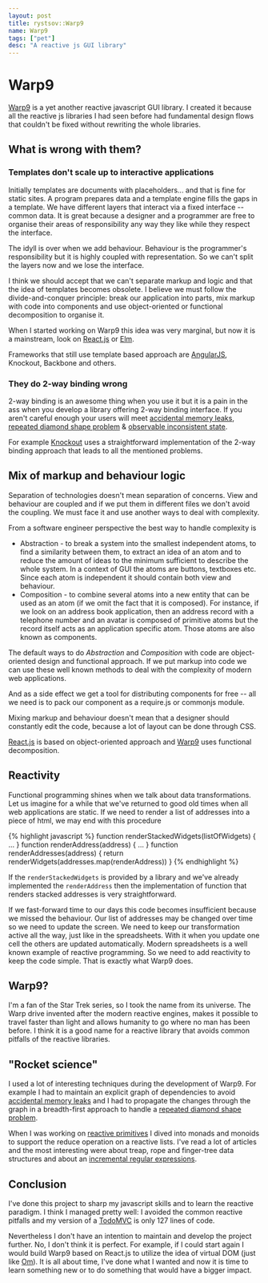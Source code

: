 ```yaml
---
layout: post
title: rystsov::Warp9
name: Warp9
tags: ["pet"]
desc: "A reactive js GUI library"
---
```


<h1>Warp9</h1>

[Warp9](http://rystsov.github.io/warp9) is a yet another reactive javascript GUI library. I created it because all the reactive js libraries I had seen before had fundamental design flows that couldn't be fixed without rewriting the whole libraries. 

<h2>What is wrong with them?</h2>

<h3>Templates don't scale up to interactive applications</h3>

Initially templates are documents with placeholders... and that is fine for static sites. A program prepares data and a template engine fills the gaps in a template. We have different layers that interact via a fixed interface -- common data. It is great because a designer and a programmer are free to organise their areas of responsibility any way they like while they respect the interface.

The idyll is over when we add behaviour. Behaviour is the programmer's responsibility but it is highly coupled with representation. So we can't split the layers now and we lose the interface.

I think we should accept that we can't separate markup and logic and that the idea of templates becomes obsolete. I believe we must follow the divide-and-conquer principle: break our application into parts, mix markup with code into components and use object-oriented or functional decomposition to organise it.

When I started working on Warp9 this idea was very marginal, but now it is a mainstream, look on [React.js](http://facebook.github.io/react) or [Elm](http://elm-lang.org).

Frameworks that still use template based approach are [AngularJS](https://angularjs.org), Knockout, Backbone and others.

<h3>They do 2-way binding wrong</h3>

2-way binding is an awesome thing when you use it but it is a pain in the ass when you develop a library offering 2-way binding interface. If you aren't careful enough your users will meet [accidental memory leaks](http://rystsov.github.io/warp9/pages/competitors/leaks/leaks.html), [repeated diamond shape problem](http://rystsov.github.io/warp9/pages/competitors/diamond/diamond.html) & [observable inconsistent state](http://rystsov.github.io/warp9/pages/competitors/consistency/consistency.html).

For example [Knockout](http://knockoutjs.com) uses a straightforward implementation of the 2-way binding approach that leads to all the mentioned problems.

<h2>Mix of markup and behaviour logic</h2>

Separation of technologies doesn't mean separation of concerns. View and behaviour are coupled and if we put them in different files we don't avoid the coupling. We must face it and use another ways to deal with complexity.

From a software engineer perspective the best way to handle complexity is 
 * Abstraction - to break a system into the smallest independent atoms, to find a similarity between them, to extract an idea of an atom and to reduce the amount of ideas to the minimum sufficient to describe the whole system. In a context of GUI the atoms are buttons, textboxes etc. Since each atom is independent it should contain both view and behaviour.
 * Composition - to combine several atoms into a new entity that can be used as an atom (if we omit the fact that it is composed). For instance, if we look on an address book application, then an address record with a telephone number and an avatar is composed of primitive atoms but the record itself acts as an application specific atom. Those atoms are also known as components.

The default ways to do *Abstraction* and *Composition* with code are object-oriented design and functional approach. If we put markup into code we can use these well known methods to deal with the complexity of modern web applications.

And as a side effect we get a tool for distributing components for free -- all we need is to pack our component as a require.js or commonjs module.

Mixing markup and behaviour doesn't mean that a designer should constantly edit the code, because a lot of layout can be done through CSS.

[React.js](http://facebook.github.io/react) is based on object-oriented approach and [Warp9](http://rystsov.github.io/warp9) uses functional decomposition.

<h2>Reactivity</h2>

Functional programming shines when we talk about data transformations. Let us imagine for a while that we've returned to good old times when all web applications are static. If we need to render a list of addresses into a piece of html, we may end with this procedure

{% highlight javascript %}
function renderStackedWidgets(listOfWidgets) { ... }
function renderAddress(address) { ... }
function renderAddresses(address) {
    return renderWidgets(addresses.map(renderAddress))
}
{% endhighlight %}

If the `renderStackedWidgets` is provided by a library and we've already implemented the `renderAddress` then the implementation of function that renders stacked addresses is very straightforward.

If we fast-forward time to our days this code becomes insufficient because we missed the behaviour. Our list of addresses may be changed over time so we need to update the screen. We need to keep our transformation active all the way, just like in the spreadsheets. With it when you update one cell the others are updated automatically. Modern spreadsheets is a well known example of reactive programming. So we need to add reactivity to keep the code simple. That is exactly what Warp9 does.

<h2>Warp9?</h2>

I'm a fan of the Star Trek series, so I took the name from its universe. The Warp drive invented after the modern reactive engines, makes it possible to travel faster than light and allows humanity to go where no man has been before. I think it is a good name for a reactive library that avoids common pitfalls of the reactive libraries.

<h2>"Rocket science"</h2>

I used a lot of interesting techniques during the development of Warp9. For example I had to maintain an explicit graph of dependencies to avoid [accidental memory leaks](http://rystsov.github.io/warp9/pages/competitors/leaks/leaks.html) and I had to propagate the changes through the graph in a breadth-first approach to handle a [repeated diamond shape problem](http://rystsov.github.io/warp9/pages/competitors/diamond/diamond.html).

When I was working on [reactive primitives](http://rystsov.github.io/warp9/pages/docs/reactive_primitives.html) I dived into monads and monoids to support the reduce operation on a reactive lists. I've read a lot of articles and the most interesting were about treap, rope and finger-tree data structures and about an [incremental regular expressions](http://blog.sigfpe.com/2009/01/fast-incremental-regular-expression.html).

<h2>Conclusion</h2>

I've done this project to sharp my javascript skills and to learn the reactive paradigm. I think I managed pretty well: I avoided the common reactive pitfalls and my version of a [TodoMVC](http://rystsov.github.io/warp9/examples/todomvc/todomvc.html) is only 127 lines of code.

Nevertheless I don't have an intention to maintain and develop the project further. No, I don't think it is perfect. For example, if I could start again I would build Warp9 based on React.js to utilize the idea of virtual DOM (just like [Om](http://swannodette.github.io/2013/12/17/the-future-of-javascript-mvcs)). It is all about time, I've done what I wanted and now it is time to learn something new or to do something that would have a bigger impact.